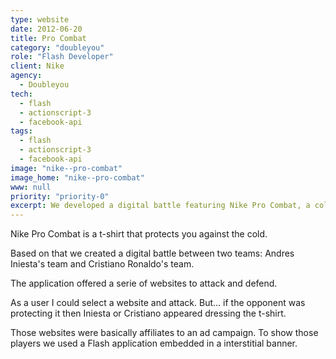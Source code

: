```yaml
---
type: website
date: 2012-06-20
title: Pro Combat
category: "doubleyou"
role: "Flash Developer"
client: Nike
agency:
  - Doubleyou
tech:
  - flash
  - actionscript-3
  - facebook-api
tags:
  - flash
  - actionscript-3
  - facebook-api
image: "nike--pro-combat"
image_home: "nike--pro-combat"
www: null
priority: "priority-0"
excerpt: We developed a digital battle featuring Nike Pro Combat, a cold-weather protective t-shirt. Users could choose to attack or defend websites affiliated with the ad campaign, with the teams led by Andres Iniesta and Cristiano Ronaldo. When an opponent successfully defended a website, Iniesta or Ronaldo would appear wearing the t-shirt. The battle was facilitated by a Flash application embedded in an interstitial banner, providing an engaging and interactive experience for users.
---
```


Nike Pro Combat is a t-shirt that protects you against the cold.

Based on that we created a digital battle between two teams: Andres Iniesta's team and Cristiano Ronaldo's team.

The application offered a serie of websites to attack and defend.

As a user I could select a website and attack. But... if the opponent was protecting it then Iniesta or Cristiano appeared dressing the t-shirt.

Those websites were basically affiliates to an ad campaign.
To show those players we used a Flash application embedded in a interstitial banner.
